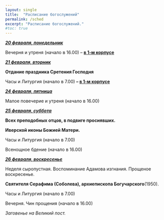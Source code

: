 ```yaml
---
layout: single
title:  "Расписание богослужений"
permalink: /sched
excerpt: "Расписание богослужений."
#toc: true
---
```


**_<span style="text-decoration:underline;">20 февраля, понедельник</span>_**

Вечерня и утреня (начало в 16.00) – **<span style="text-decoration:underline;">в 1-м корпусе</span>**

**_<span style="text-decoration:underline;">21 февраля, вторник</span>_**

**Отдание праздника Сретения Господня**

Часы и Литургия (начало в 7.00) **– <span style="text-decoration:underline;">в 1-м корпусе</span>**

**_<span style="text-decoration:underline;">24 февраля, пятница  </span>_**

Малое повечерие и утреня (начало в 16.00)

**_<span style="text-decoration:underline;">25 февраля, суббота</span>_**

**Всех преподобных отцов, в подвиге просиявших.**

**Иверской иконы Божией Матери.**

Часы и Литургия (начало в 7.00)

Всенощное бдение (начало в 16.00)

**_<span style="text-decoration:underline;">26 февраля, воскресенье</span>_**

Неделя сыропустная. Воспоминание Адамова изгнания. Прощеное воскресенье.

**Святителя Серафима (Соболева), архиепископа Богучарского**(1950).

Часы и Литургия (начало в 7.00)

Вечерня. Чин прощения (начало в 16.00)

_Заговенье на Великий пост._

